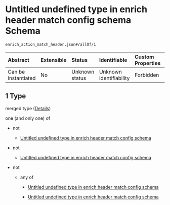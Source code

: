 # Untitled undefined type in enrich header match config schema Schema

```txt
enrich_action_match_header.json#/allOf/1
```



| Abstract            | Extensible | Status         | Identifiable            | Custom Properties | Additional Properties | Access Restrictions | Defined In                                                                                            |
| :------------------ | :--------- | :------------- | :---------------------- | :---------------- | :-------------------- | :------------------ | :---------------------------------------------------------------------------------------------------- |
| Can be instantiated | No         | Unknown status | Unknown identifiability | Forbidden         | Allowed               | none                | [enrich\_action\_match\_header.json\*](../out/enrich_action_match_header.json "open original schema") |

## 1 Type

merged type ([Details](enrich_action_match_header-allof-1.md))

one (and only one) of

* not

  * [Untitled undefined type in enrich header match config schema](enrich_action_match_header-allof-1-oneof-0-not.md "check type definition")

* not

  * [Untitled undefined type in enrich header match config schema](enrich_action_match_header-allof-1-oneof-1-not.md "check type definition")

* not

  * any of

    * [Untitled undefined type in enrich header match config schema](enrich_action_match_header-allof-1-oneof-2-not-anyof-0.md "check type definition")

    * [Untitled undefined type in enrich header match config schema](enrich_action_match_header-allof-1-oneof-2-not-anyof-1.md "check type definition")
